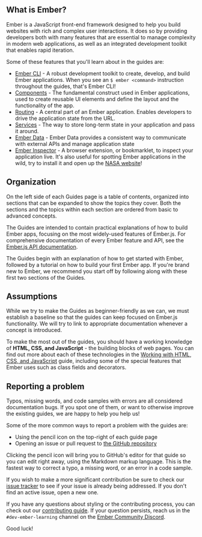 ## What is Ember?

Ember is a JavaScript front-end framework designed to help you build websites with rich and complex user interactions.
It does so by providing developers both with many features that are essential to manage complexity in modern web applications,
as well as an integrated development toolkit that enables rapid iteration.

Some of these features that you'll learn about in the guides are:

* [Ember CLI](../configuring-ember/configuring-ember-cli/) - A robust development toolkit to create, develop, and build Ember applications. When you see an `$ ember <command>` instruction throughout the guides, that's Ember CLI!
* [Components](../components/) - The fundamental construct used in Ember applications, used to create reusable UI elements and define the layout and the functionality of the app.
* [Routing](../routing/) - A central part of an Ember application. Enables developers to drive the application state from the URL.
* [Services](../services/) - The way to store long-term state in your application and pass it around.
* [Ember Data](../models/) - Ember Data provides a consistent way to communicate with external APIs and manage application state
* [Ember Inspector](../ember-inspector/) - A browser extension, or bookmarklet, to inspect your application live. It's also useful for spotting Ember applications in the wild, try to install it and open up the [NASA website](https://www.nasa.gov/)!

## Organization

On the left side of each Guides page is a table of contents,
organized into sections that can be expanded to show the topics
they cover. Both the sections and the topics within each section are
ordered from basic to advanced concepts.

The Guides are intended to contain practical explanations of how to
build Ember apps, focusing on the most widely-used features of Ember.js.
For comprehensive documentation of every Ember feature and API, see the
[Ember.js API documentation](https://api.emberjs.com/).

The Guides begin with an explanation of how to get started with Ember,
followed by a tutorial on how to build your first Ember app.
If you're brand new to Ember,
we recommend you start off by following along with these first two sections of the Guides.

## Assumptions

While we try to make the Guides as beginner-friendly as we can, we must
establish a baseline so that the guides can keep focused on Ember.js
functionality. We will try to link to appropriate documentation whenever a
concept is introduced.

To make the most out of the guides, you should have a working knowledge of
**HTML, CSS, and JavaScript** - the building blocks of web pages. You can find
out more about each of these technologies in the [Working with HTML, CSS, and JavaScript](./working-with-html-css-and-javascript)
guide, including some of the special features that Ember uses such as class
fields and decorators.

## Reporting a problem

Typos, missing words, and code samples with errors are all considered
documentation bugs. If you spot one of them, or want to otherwise improve
the existing guides, we are happy to help you help us!

Some of the more common ways to report a problem with the guides are:

* Using the pencil icon on the top-right of each guide page
* Opening an issue or pull request to [the GitHub repository](https://github.com/ember-learn/guides-source/)

Clicking the pencil icon will bring you to GitHub's editor for that
guide so you can edit right away, using the Markdown markup language.
This is the fastest way to correct a typo, a missing word, or an error in
a code sample.

If you wish to make a more significant contribution be sure to check our
[issue tracker](https://github.com/ember-learn/guides-source/issues) to see if your issue is already being addressed. If you don't find an active issue, open a new one.

If you have any questions about styling or the contributing process, you
can check out our [contributing guide](https://github.com/ember-learn/guides-source/blob/master/CONTRIBUTING.md). If your question persists, reach us in the `#dev-ember-learning` channel on the [Ember Community Discord](https://discordapp.com/invite/zT3asNS).

Good luck!
